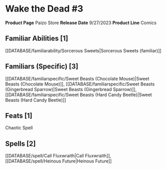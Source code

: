 ﻿---
id: '212'
name: Wake the Dead 3
rarity: Common
type: Source

---
# Wake the Dead #3

**Product Page** Paizo Store
**Release Date** 9/27/2023
**Product Line** Comics

## Familiar Abilities [1]

[[DATABASE/familiarability/Sorcerous Sweets|Sorcerous Sweets (familiar)]]

## Familiars (Specific) [3]

[[DATABASE/familiarspecific/Sweet Beasts (Chocolate Mouse)|Sweet Beasts (Chocolate Mouse)]], [[DATABASE/familiarspecific/Sweet Beasts (Gingerbread Sparrow)|Sweet Beasts (Gingerbread Sparrow)]], [[DATABASE/familiarspecific/Sweet Beasts (Hard Candy Beetle)|Sweet Beasts (Hard Candy Beetle)]]

## Feats [1]

Chaotic Spell

## Spells [2]

[[DATABASE/spell/Call Fluxwraith|Call Fluxwraith]], [[DATABASE/spell/Heinous Future|Heinous Future]]